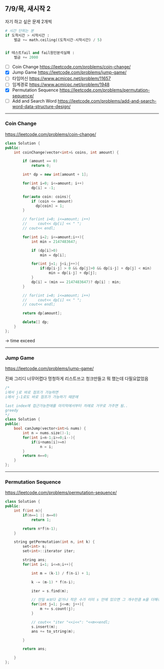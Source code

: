 ## 7/9/목, 새시작 2
자기 하고 싶은 문제 2개씩


```python
# 시간 단위는 분
if 도착시간 > 시작시간 :
    벌금 += math.ceiling((도착시간-시작시간) / 5)


if 테스트fail and fail원인분석실패 :
    벌금 += 2000
```


- [ ] Coin Change
https://leetcode.com/problems/coin-change/
- [x] Jump Game
https://leetcode.com/problems/jump-game/
- [ ] 타임머신
https://www.acmicpc.net/problem/11657
- [ ] 임계경로
https://www.acmicpc.net/problem/1948
- [x] Permutation Sequence
https://leetcode.com/problems/permutation-sequence/
- [ ] Add and Search Word
https://leetcode.com/problems/add-and-search-word-data-structure-design/

---

### Coin Change
https://leetcode.com/problems/coin-change/


```c++
class Solution {
public:
    int coinChange(vector<int>& coins, int amount) {

        if (amount == 0)
            return 0;

        int* dp = new int[amount + 1];

        for(int i=0; i<=amount; i++)
            dp[i] = -1;

        for(auto coin: coins){
            if (coin <= amount)
              dp[coin] = 1;
        }

        // for(int i=0; i<=amount; i++)
        //     cout<< dp[i] << " ";
        // cout<< endl;

        for(int i=2; i<=amount;i++){
            int min = 2147483647;

            if (dp[i]>0)
                min = dp[i];

            for(int j=1; j<i;j++){
                if(dp[i-j] > 0 && dp[j]>0 && dp[i-j] + dp[j] < min)
                    min = dp[i-j] + dp[j];
            }
            dp[i] = (min == 2147483647)? dp[i] : min;
        }

        // for(int i=0; i<=amount; i++)
        //     cout<< dp[i] << " ";
        // cout<< endl;

        return dp[amount];

        delete[] dp;
    }
};
```
-> time exceed

---
### Jump Game
https://leetcode.com/problems/jump-game/

진짜 그리디 너무어렵다
멍청하게 리스트쓰고 청크만들고 뭐 했는데 다필요없었음

```c++
/*
i에서 j로 바로 점프가 가능하면
i에서 j-1로도 바로 점프가 가능하기 때문에

last index에 접근가능한애를 마지막에서부터 차례로 거꾸로 가주면 됨..
greedy
*/
class Solution {
public:
	bool canJump(vector<int>& nums) {
        int n = nums.size()-1;
        for(int i=n-1;i>=0;i--){
            if(i+nums[i]>=n)
                n = i;
        }
        return n==0;
	}
};
```


---

### Permutation Sequence
https://leetcode.com/problems/permutation-sequence/


```c++
class Solution {
public:
    int f(int n){
        if(n==1 || n==0)
            return 1;

        return n*f(n-1);
    }

    string getPermutation(int n, int k) {
        set<int> s;
        set<int>::iterator iter;

        string ans;
        for(int i=1; i<=n;i++){

            int m = (k-1) / f(n-i) + 1;

            k -= (m-1) * f(n-i);

            iter = s.find(m);

            // 만일 m보다 같거나 작은 수가 이미 s 안에 있으면 그 개수만큼 m을 더해줘야함.
            for(int j=1; j<=m; j++){
                m += s.count(j);
            }

            // cout<< "iter "<<i<<": "<<m<<endl;
            s.insert(m);
            ans += to_string(m);

        }

        return ans;

    }
};

```
